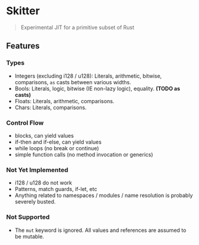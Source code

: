# Skitter

> Experimental JIT for a primitive subset of Rust

## Features

### Types
- Integers (excluding i128 / u128): Literals, arithmetic, bitwise, comparisons, `as` casts between various widths.
- Bools: Literals, logic, bitwise (IE non-lazy logic), equality. **(TODO as casts)**
- Floats: Literals, arithmetic, comparisons.
- Chars: Literals, comparisons.

### Control Flow
- blocks, can yield values
- if-then and if-else, can yield values
- while loops (no break or continue)
- simple function calls (no method invocation or generics)

### Not Yet Implemented
- i128 / u128 do not work
- Patterns, match guards, if-let, etc
- Anything related to namespaces / modules / name resolution is probably severely busted.

### Not Supported
- The `mut` keyword is ignored. All values and references are assumed to be mutable.
